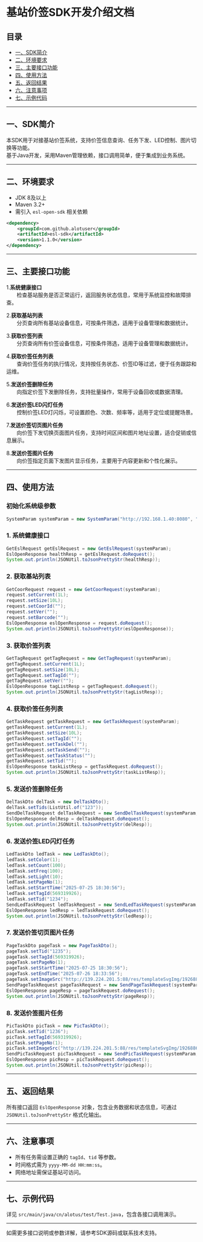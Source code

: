 # 基站价签SDK开发介绍文档

## 目录
- [一、SDK简介](#一sdk简介)
- [二、环境要求](#二环境要求)
- [三、主要接口功能](#三主要接口功能)
- [四、使用方法](#四使用方法)
- [五、返回结果](#五返回结果)
- [六、注意事项](#六注意事项)
- [七、示例代码](#七示例代码)

---

## 一、SDK简介

本SDK用于对接基站价签系统，支持价签信息查询、任务下发、LED控制、图片切换等功能。  
基于Java开发，采用Maven管理依赖，接口调用简单，便于集成到业务系统。

---

## 二、环境要求

- JDK 8及以上  
- Maven 3.2+  
- 需引入 `esl-open-sdk` 相关依赖
``` xml
<dependency>
    <groupId>com.github.alotuser</groupId>
    <artifactId>esl-sdk</artifactId>
    <version>1.1.0</version>
</dependency>
```
---

## 三、主要接口功能

1.**系统健康接口**   
 &nbsp; &nbsp; &nbsp; &nbsp;检查基站服务是否正常运行，返回服务状态信息，常用于系统监控和故障排查。

2.**获取基站列表**   
 &nbsp; &nbsp; &nbsp; &nbsp;分页查询所有基站设备信息，可按条件筛选，适用于设备管理和数据统计。

3.**获取价签列表**   
 &nbsp; &nbsp; &nbsp; &nbsp;分页查询所有价签设备信息，可按条件筛选，适用于设备管理和数据统计。

4.**获取价签任务列表**  
 &nbsp; &nbsp; &nbsp; &nbsp;查询价签任务的执行情况，支持按任务状态、价签ID等过滤，便于任务跟踪和运维。

5.**发送价签删除任务**  
 &nbsp; &nbsp; &nbsp; &nbsp;向指定价签下发删除任务，支持批量操作，常用于设备回收或数据清理。

6.**发送价签LED闪灯任务**  
 &nbsp; &nbsp; &nbsp; &nbsp;控制价签LED灯闪烁，可设置颜色、次数、频率等，适用于定位或提醒场景。

7.**发送价签切页图片任务**  
 &nbsp; &nbsp; &nbsp; &nbsp;向价签下发切换页面图片任务，支持时间区间和图片地址设置，适合促销或信息展示。

8.**发送价签图片任务**  
 &nbsp; &nbsp; &nbsp; &nbsp;向价签指定页面下发图片显示任务，主要用于内容更新和个性化展示。

---

## 四、使用方法

### 初始化系统级参数 
``` java
SystemParam systemParam = new SystemParam("http://192.168.1.40:8080", "your appId", "your appSecret");
```

### 1. 系统健康接口 
``` java
GetEslRequest getEslRequest = new GetEslRequest(systemParam);
EslOpenResponse healthResp = getEslRequest.doRequest();
System.out.println(JSONUtil.toJsonPrettyStr(healthResp));
```
###  2. 获取基站列表
``` java
GetCoorRequest request = new GetCoorRequest(systemParam);
request.setCurrent(1L);
request.setSize(10L);
request.setCoorId("");
request.setVer("");
request.setBarcode("");
EslOpenResponse eslOpenResponse = request.doRequest();
System.out.println(JSONUtil.toJsonPrettyStr(eslOpenResponse));
```
###  3. 获取价签列表
``` java
GetTagRequest getTagRequest = new GetTagRequest(systemParam);
getTagRequest.setCurrent(1L);
getTagRequest.setSize(10L);
getTagRequest.setTagId("");
getTagRequest.setVer("");
EslOpenResponse tagListResp = getTagRequest.doRequest();
System.out.println(JSONUtil.toJsonPrettyStr(tagListResp));
```
### 4. 获取价签任务列表
``` java
GetTaskRequest getTaskRequest = new GetTaskRequest(systemParam);
getTaskRequest.setCurrent(1L);
getTaskRequest.setSize(10L);
getTaskRequest.setTagId("");
getTaskRequest.setTaskDel("");
getTaskRequest.setTaskSend("");
getTaskRequest.setTaskStatus("");
getTaskRequest.setTid("");
EslOpenResponse taskListResp = getTaskRequest.doRequest();
System.out.println(JSONUtil.toJsonPrettyStr(taskListResp));
```
### 5. 发送价签删除任务
``` java
DelTaskDto delTask = new DelTaskDto();
delTask.setTids(ListUtil.of("123"));
SendDelTaskRequest delTaskRequest = new SendDelTaskRequest(systemParam, delTask);
EslOpenResponse delResp = delTaskRequest.doRequest();
System.out.println(JSONUtil.toJsonPrettyStr(delResp));
```
### 6. 发送价签LED闪灯任务
``` java
LedTaskDto ledTask = new LedTaskDto();
ledTask.setColor(1);
ledTask.setCount(100);
ledTask.setFreq(100);
ledTask.setLight(10);
ledTask.setPageNo(1);
ledTask.setStartTime("2025-07-25 18:30:56");
ledTask.setTagId(569319926);
ledTask.setTid("1234");
SendLedTaskRequest ledTaskRequest = new SendLedTaskRequest(systemParam, ListUtil.of(ledTask));
EslOpenResponse ledResp = ledTaskRequest.doRequest();
System.out.println(JSONUtil.toJsonPrettyStr(ledResp));
```
### 7. 发送价签切页图片任务
``` java
PageTaskDto pageTask = new PageTaskDto();
pageTask.setTid("1235");
pageTask.setTagId(569319926);
pageTask.setPageNo(1);
pageTask.setStartTime("2025-07-25 18:30:56");
pageTask.setEndTime("2025-07-26 18:33:56");
pageTask.setImageSrc("http://139.224.201.5:88/res/templateSvgImg/1926886404438904832/1927527911135178753/20250716/cbd2a2e6f15542a09599c98ac0e243ff.png");
SendPageTaskRequest pageTaskRequest = new SendPageTaskRequest(systemParam, ListUtil.of(pageTask));
EslOpenResponse pageResp = pageTaskRequest.doRequest();
System.out.println(JSONUtil.toJsonPrettyStr(pageResp));
```
### 8. 发送价签图片任务
``` java
PicTaskDto picTask = new PicTaskDto();
picTask.setTid("1236");
picTask.setTagId(569319926);
picTask.setPageNo(1);
picTask.setImageSrc("http://139.224.201.5:88/res/templateSvgImg/1926886404438904832/1927527911135178753/20250716/cbd2a2e6f15542a09599c98ac0e243ff.png");
SendPicTaskRequest picTaskRequest = new SendPicTaskRequest(systemParam, ListUtil.of(picTask));
EslOpenResponse picResp = picTaskRequest.doRequest();
System.out.println(JSONUtil.toJsonPrettyStr(picResp));
```


---

## 五、返回结果

所有接口返回 `EslOpenResponse` 对象，包含业务数据和状态信息，可通过 `JSONUtil.toJsonPrettyStr` 格式化输出。

---

## 六、注意事项

- 所有任务需设置正确的 `tagId`、`tid` 等参数。
- 时间格式需为 `yyyy-MM-dd HH:mm:ss`。
- 网络地址需保证基站可访问。

---

## 七、示例代码

详见 `src/main/java/cn/alotus/test/Test.java`，包含各接口调用演示。

---

如需更多接口说明或参数详解，请参考SDK源码或联系技术支持。
